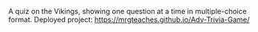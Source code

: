A quiz on the Vikings, showing one question at a time in multiple-choice format. 
Deployed project: https://mrgteaches.github.io/Adv-Trivia-Game/
